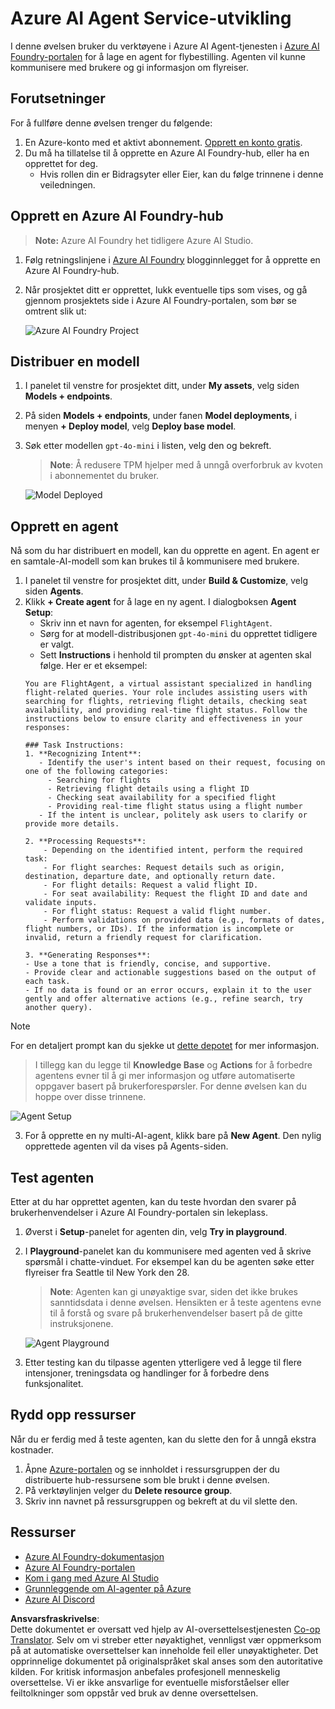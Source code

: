 <!--
CO_OP_TRANSLATOR_METADATA:
{
  "original_hash": "7e92870dc0843e13d4dabc620c09d2d9",
  "translation_date": "2025-07-12T08:20:03+00:00",
  "source_file": "02-explore-agentic-frameworks/azure-ai-foundry-agent-creation.md",
  "language_code": "no"
}
-->
# Azure AI Agent Service-utvikling

I denne øvelsen bruker du verktøyene i Azure AI Agent-tjenesten i [Azure AI Foundry-portalen](https://ai.azure.com/?WT.mc_id=academic-105485-koreyst) for å lage en agent for flybestilling. Agenten vil kunne kommunisere med brukere og gi informasjon om flyreiser.

## Forutsetninger

For å fullføre denne øvelsen trenger du følgende:
1. En Azure-konto med et aktivt abonnement. [Opprett en konto gratis](https://azure.microsoft.com/free/?WT.mc_id=academic-105485-koreyst).
2. Du må ha tillatelse til å opprette en Azure AI Foundry-hub, eller ha en opprettet for deg.
    - Hvis rollen din er Bidragsyter eller Eier, kan du følge trinnene i denne veiledningen.

## Opprett en Azure AI Foundry-hub

> **Note:** Azure AI Foundry het tidligere Azure AI Studio.

1. Følg retningslinjene i [Azure AI Foundry](https://learn.microsoft.com/en-us/azure/ai-studio/?WT.mc_id=academic-105485-koreyst) blogginnlegget for å opprette en Azure AI Foundry-hub.
2. Når prosjektet ditt er opprettet, lukk eventuelle tips som vises, og gå gjennom prosjektets side i Azure AI Foundry-portalen, som bør se omtrent slik ut:

    ![Azure AI Foundry Project](../../../translated_images/azure-ai-foundry.88d0c35298348c2fca620668d9b567b50b18dfe94fd2251e0793a28d4d60854e.no.png)

## Distribuer en modell

1. I panelet til venstre for prosjektet ditt, under **My assets**, velg siden **Models + endpoints**.
2. På siden **Models + endpoints**, under fanen **Model deployments**, i menyen **+ Deploy model**, velg **Deploy base model**.
3. Søk etter modellen `gpt-4o-mini` i listen, velg den og bekreft.

    > **Note**: Å redusere TPM hjelper med å unngå overforbruk av kvoten i abonnementet du bruker.

    ![Model Deployed](../../../translated_images/model-deployment.3749c53fb81e18fdc2da5beb872441b4a5f86a2d1206c5a9999a4997f78e4b7a.no.png)

## Opprett en agent

Nå som du har distribuert en modell, kan du opprette en agent. En agent er en samtale-AI-modell som kan brukes til å kommunisere med brukere.

1. I panelet til venstre for prosjektet ditt, under **Build & Customize**, velg siden **Agents**.
2. Klikk **+ Create agent** for å lage en ny agent. I dialogboksen **Agent Setup**:
    - Skriv inn et navn for agenten, for eksempel `FlightAgent`.
    - Sørg for at modell-distribusjonen `gpt-4o-mini` du opprettet tidligere er valgt.
    - Sett **Instructions** i henhold til prompten du ønsker at agenten skal følge. Her er et eksempel:
    ```
    You are FlightAgent, a virtual assistant specialized in handling flight-related queries. Your role includes assisting users with searching for flights, retrieving flight details, checking seat availability, and providing real-time flight status. Follow the instructions below to ensure clarity and effectiveness in your responses:

    ### Task Instructions:
    1. **Recognizing Intent**:
       - Identify the user's intent based on their request, focusing on one of the following categories:
         - Searching for flights
         - Retrieving flight details using a flight ID
         - Checking seat availability for a specified flight
         - Providing real-time flight status using a flight number
       - If the intent is unclear, politely ask users to clarify or provide more details.
        
    2. **Processing Requests**:
        - Depending on the identified intent, perform the required task:
        - For flight searches: Request details such as origin, destination, departure date, and optionally return date.
        - For flight details: Request a valid flight ID.
        - For seat availability: Request the flight ID and date and validate inputs.
        - For flight status: Request a valid flight number.
        - Perform validations on provided data (e.g., formats of dates, flight numbers, or IDs). If the information is incomplete or invalid, return a friendly request for clarification.

    3. **Generating Responses**:
    - Use a tone that is friendly, concise, and supportive.
    - Provide clear and actionable suggestions based on the output of each task.
    - If no data is found or an error occurs, explain it to the user gently and offer alternative actions (e.g., refine search, try another query).
    
    ```
> [!NOTE]
> For en detaljert prompt kan du sjekke ut [dette depotet](https://github.com/ShivamGoyal03/RoamMind) for mer informasjon.
    
> I tillegg kan du legge til **Knowledge Base** og **Actions** for å forbedre agentens evner til å gi mer informasjon og utføre automatiserte oppgaver basert på brukerforespørsler. For denne øvelsen kan du hoppe over disse trinnene.
    
![Agent Setup](../../../translated_images/agent-setup.9bbb8755bf5df672c712a9aaed6482305d32a4986742e6b21faf59485f25c50a.no.png)

3. For å opprette en ny multi-AI-agent, klikk bare på **New Agent**. Den nylig opprettede agenten vil da vises på Agents-siden.

## Test agenten

Etter at du har opprettet agenten, kan du teste hvordan den svarer på brukerhenvendelser i Azure AI Foundry-portalen sin lekeplass.

1. Øverst i **Setup**-panelet for agenten din, velg **Try in playground**.
2. I **Playground**-panelet kan du kommunisere med agenten ved å skrive spørsmål i chatte-vinduet. For eksempel kan du be agenten søke etter flyreiser fra Seattle til New York den 28.

    > **Note**: Agenten kan gi unøyaktige svar, siden det ikke brukes sanntidsdata i denne øvelsen. Hensikten er å teste agentens evne til å forstå og svare på brukerhenvendelser basert på de gitte instruksjonene.

    ![Agent Playground](../../../translated_images/agent-playground.dc146586de71501011798b919ae595f4d4facf8c3a5f53e0107e7b80fc2418d1.no.png)

3. Etter testing kan du tilpasse agenten ytterligere ved å legge til flere intensjoner, treningsdata og handlinger for å forbedre dens funksjonalitet.

## Rydd opp ressurser

Når du er ferdig med å teste agenten, kan du slette den for å unngå ekstra kostnader.
1. Åpne [Azure-portalen](https://portal.azure.com) og se innholdet i ressursgruppen der du distribuerte hub-ressursene som ble brukt i denne øvelsen.
2. På verktøylinjen velger du **Delete resource group**.
3. Skriv inn navnet på ressursgruppen og bekreft at du vil slette den.

## Ressurser

- [Azure AI Foundry-dokumentasjon](https://learn.microsoft.com/en-us/azure/ai-studio/?WT.mc_id=academic-105485-koreyst)
- [Azure AI Foundry-portalen](https://ai.azure.com/?WT.mc_id=academic-105485-koreyst)
- [Kom i gang med Azure AI Studio](https://techcommunity.microsoft.com/blog/educatordeveloperblog/getting-started-with-azure-ai-studio/4095602?WT.mc_id=academic-105485-koreyst)
- [Grunnleggende om AI-agenter på Azure](https://learn.microsoft.com/en-us/training/modules/ai-agent-fundamentals/?WT.mc_id=academic-105485-koreyst)
- [Azure AI Discord](https://aka.ms/AzureAI/Discord)

**Ansvarsfraskrivelse**:  
Dette dokumentet er oversatt ved hjelp av AI-oversettelsestjenesten [Co-op Translator](https://github.com/Azure/co-op-translator). Selv om vi streber etter nøyaktighet, vennligst vær oppmerksom på at automatiske oversettelser kan inneholde feil eller unøyaktigheter. Det opprinnelige dokumentet på originalspråket skal anses som den autoritative kilden. For kritisk informasjon anbefales profesjonell menneskelig oversettelse. Vi er ikke ansvarlige for eventuelle misforståelser eller feiltolkninger som oppstår ved bruk av denne oversettelsen.